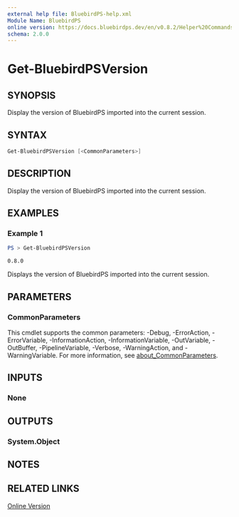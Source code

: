 ```yaml
---
external help file: BluebirdPS-help.xml
Module Name: BluebirdPS
online version: https://docs.bluebirdps.dev/en/v0.8.2/Helper%20Commands/Get-BluebirdPSVersion/
schema: 2.0.0
---
```


# Get-BluebirdPSVersion

## SYNOPSIS

Display the version of BluebirdPS imported into the current session.

## SYNTAX

```powershell
Get-BluebirdPSVersion [<CommonParameters>]
```

## DESCRIPTION

Display the version of BluebirdPS imported into the current session.

## EXAMPLES

### Example 1

```powershell
PS > Get-BluebirdPSVersion
```

```text
0.8.0
```

Displays the version of BluebirdPS imported into the current session.

## PARAMETERS

### CommonParameters

This cmdlet supports the common parameters: -Debug, -ErrorAction, -ErrorVariable, -InformationAction, -InformationVariable, -OutVariable, -OutBuffer, -PipelineVariable, -Verbose, -WarningAction, and -WarningVariable. For more information, see [about_CommonParameters](http://go.microsoft.com/fwlink/?LinkID=113216).

## INPUTS

### None

## OUTPUTS

### System.Object

## NOTES

## RELATED LINKS

[Online Version](https://docs.bluebirdps.dev/en/v0.8.2/Helper%20Commands/Get-BluebirdPSVersion)

